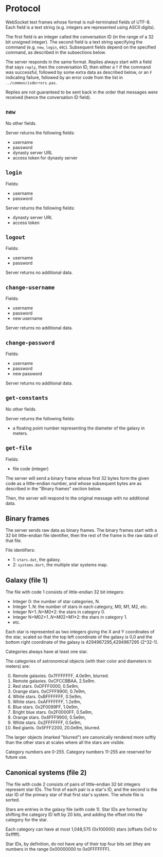# Protocol

WebSocket text frames whose format is null-terminated fields of UTF-8.
Each field is a text string (e.g. integers are represented using ASCII
digits).

The first field is an integer called the conversation ID (in the range
of a 32 bit unsigned integer). The second field is a text string
specifying the command (e.g. `new`, `login`, etc). Subsequent fields
depend on the specified command, as described in the subsections
below.

The server responds in the same format. Replies always start with a
field that says `reply`, then the conversation ID, then either a `T`
if the command was successful, followed by some extra data as
described below, or an `F` indicating failure, followed by an error
code from the list in `../common/isderrors.pas`.

Replies are not guaranteed to be sent back in the order that messages
were received (hence the conversation ID field).


## `new`

No other fields.

Server returns the following fields:

 * username
 * password
 * dynasty server URL
 * access token for dynasty server


## `login`

Fields:

 * username
 * password

Server returns the following fields:

 * dynasty server URL
 * access token


## `logout`

Fields:

 * username
 * password

Server returns no additional data.


## `change-username`

Fields:

 * username
 * password
 * new username

Server returns no additional data.


## `change-password`

Fields:

 * username
 * password
 * new password

Server returns no additional data.


## `get-constants`

No other fields.

Server returns the following fields:

 * a floating point number representing the diameter of the
   galaxy in meters.


## `get-file`

Fields:

 * file code (integer)

The server will send a binary frame whose first 32 bytes form the
given code as a little-endian number, and whose subsequent bytes are
as described in the "Binary frames" section below.

Then, the server will respond to the original message with no
additional data.


## Binary frames

The server sends raw data as binary frames. The binary frames start
with a 32 bit little-endian file identifier, then the rest of the
frame is the raw data of that file.

File identifiers:

 * 1: `stars.dat`, the galaxy.
 * 2: `systems.dart`, the multiple star systems map.


## Galaxy (file 1)

The file with code 1 consists of little-endian 32 bit integers:

 * Integer 0: the number of star categories, N.
 * Integer 1..N: the number of stars in each category, M0, M1, M2, etc.
 * Integer N+1..N+M0*2: the stars in category 0.
 * Integer N+M0*2+1..N+M0*2+M1*2: the stars in category 1.
 * etc.

Each star is represented as two integers giving the X and Y
coordinates of the star, scaled so that the top left coordinate of the
galaxy is 0,0 and the bottom right coordinate of the galaxy is
4294967295,4294967295 (2^32-1).

Categories always have at least one star.

The categories of astronomical objects (with their color and diameters
in meters) are:

  0. Remote galaxies. 0x7FFFFFFF, 4.0e9m, blurred.
  1. Remote galaxies. 0xCFCCBBAA, 2.5e9m.
  2. Red stars. 0xDFFF0000, 0.5e9m,
  3. Orange stars. 0xCFFF9900, 0.7e9m,
  4. White stars. 0xBFFFFFFF, 0.5e9m,
  5. White stars. 0xAFFFFFFF, 1.2e9m,
  6. Blue stars. 0x2F0099FF, 1.0e9m,
  7. Bright blue stars. 0x2F0000FF, 0.5e9m,
  8. Orange stars. 0x4FFF9900, 0.5e9m,
  9. White stars. 0x2FFFFFFF, 0.5e9m,
 10. Red giants. 0x5FFF2200, 20.0e9m, blurred.

The larger objects (marked "blurred") are canonically rendered more
softly than the other stars at scales where all the stars are visible.

Category numbers are 0-255. Category numbers 11-255 are reserved for
future use.


## Canonical systems (file 2)

The file with code 2 consists of pairs of little-endian 32 bit
integers represent star IDs. The first of each pair is a star's ID,
and the second is the star ID of the primary star of that first star's
system. The whole file is sorted.

Stars are entries in the galaxy file (with code 1). Star IDs are
formed by shifting the category ID left by 20 bits, and adding the
offset into the category for the star.

Each category can have at most 1,048,575 (0x100000) stars (offsets 0x0
to 0xfffff).

Star IDs, by definition, do not have any of their top four bits set
(they are numbers in the range 0x00000000 to 0x0FFFFFFF).